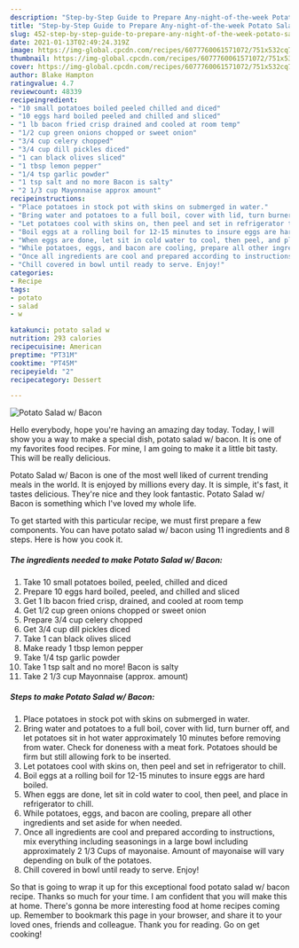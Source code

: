 ```yaml
---
description: "Step-by-Step Guide to Prepare Any-night-of-the-week Potato Salad w/ Bacon"
title: "Step-by-Step Guide to Prepare Any-night-of-the-week Potato Salad w/ Bacon"
slug: 452-step-by-step-guide-to-prepare-any-night-of-the-week-potato-salad-w-bacon
date: 2021-01-13T02:49:24.319Z
image: https://img-global.cpcdn.com/recipes/6077760061571072/751x532cq70/potato-salad-w-bacon-recipe-main-photo.jpg
thumbnail: https://img-global.cpcdn.com/recipes/6077760061571072/751x532cq70/potato-salad-w-bacon-recipe-main-photo.jpg
cover: https://img-global.cpcdn.com/recipes/6077760061571072/751x532cq70/potato-salad-w-bacon-recipe-main-photo.jpg
author: Blake Hampton
ratingvalue: 4.7
reviewcount: 48339
recipeingredient:
- "10 small potatoes boiled peeled chilled and diced"
- "10 eggs hard boiled peeled and chilled and sliced"
- "1 lb bacon fried crisp drained and cooled at room temp"
- "1/2 cup green onions chopped or sweet onion"
- "3/4 cup celery chopped"
- "3/4 cup dill pickles diced"
- "1 can black olives sliced"
- "1 tbsp lemon pepper"
- "1/4 tsp garlic powder"
- "1 tsp salt and no more Bacon is salty"
- "2 1/3 cup Mayonnaise approx amount"
recipeinstructions:
- "Place potatoes in stock pot with skins on submerged in water."
- "Bring water and potatoes to a full boil, cover with lid, turn burner off, and let potatoes sit in hot water approximately 10 minutes before removing from water. Check for doneness with a meat fork. Potatoes should be firm but still allowing fork to be inserted."
- "Let potatoes cool with skins on, then peel and set in refrigerator to chill."
- "Boil eggs at a rolling boil for 12-15 minutes to insure eggs are hard boiled."
- "When eggs are done, let sit in cold water to cool, then peel, and place in refrigerator to chill."
- "While potatoes, eggs, and bacon are cooling, prepare all other ingredients and set aside for when needed."
- "Once all ingredients are cool and prepared according to instructions, mix everything including seasonings in a large bowl including approximately 2 1/3 Cups of mayonaise. Amount of mayonaise will vary depending on bulk of the potatoes."
- "Chill covered in bowl until ready to serve. Enjoy!"
categories:
- Recipe
tags:
- potato
- salad
- w

katakunci: potato salad w 
nutrition: 293 calories
recipecuisine: American
preptime: "PT31M"
cooktime: "PT45M"
recipeyield: "2"
recipecategory: Dessert

---
```



![Potato Salad w/ Bacon](https://img-global.cpcdn.com/recipes/6077760061571072/751x532cq70/potato-salad-w-bacon-recipe-main-photo.jpg)

Hello everybody, hope you're having an amazing day today. Today, I will show you a way to make a special dish, potato salad w/ bacon. It is one of my favorites food recipes. For mine, I am going to make it a little bit tasty. This will be really delicious.



Potato Salad w/ Bacon is one of the most well liked of current trending meals in the world. It is enjoyed by millions every day. It is simple, it's fast, it tastes delicious. They're nice and they look fantastic. Potato Salad w/ Bacon is something which I've loved my whole life.


To get started with this particular recipe, we must first prepare a few components. You can have potato salad w/ bacon using 11 ingredients and 8 steps. Here is how you cook it.

<!--inarticleads1-->

##### The ingredients needed to make Potato Salad w/ Bacon:

1. Take 10 small potatoes boiled, peeled, chilled and diced
1. Prepare 10 eggs hard boiled, peeled, and chilled and sliced
1. Get 1 lb bacon fried crisp, drained, and cooled at room temp
1. Get 1/2 cup green onions chopped or sweet onion
1. Prepare 3/4 cup celery chopped
1. Get 3/4 cup dill pickles diced
1. Take 1 can black olives sliced
1. Make ready 1 tbsp lemon pepper
1. Take 1/4 tsp garlic powder
1. Take 1 tsp salt and no more! Bacon is salty
1. Take 2 1/3 cup Mayonnaise (approx. amount)




<!--inarticleads2-->

##### Steps to make Potato Salad w/ Bacon:

1. Place potatoes in stock pot with skins on submerged in water.
1. Bring water and potatoes to a full boil, cover with lid, turn burner off, and let potatoes sit in hot water approximately 10 minutes before removing from water. Check for doneness with a meat fork. Potatoes should be firm but still allowing fork to be inserted.
1. Let potatoes cool with skins on, then peel and set in refrigerator to chill.
1. Boil eggs at a rolling boil for 12-15 minutes to insure eggs are hard boiled.
1. When eggs are done, let sit in cold water to cool, then peel, and place in refrigerator to chill.
1. While potatoes, eggs, and bacon are cooling, prepare all other ingredients and set aside for when needed.
1. Once all ingredients are cool and prepared according to instructions, mix everything including seasonings in a large bowl including approximately 2 1/3 Cups of mayonaise. Amount of mayonaise will vary depending on bulk of the potatoes.
1. Chill covered in bowl until ready to serve. Enjoy!




So that is going to wrap it up for this exceptional food potato salad w/ bacon recipe. Thanks so much for your time. I am confident that you will make this at home. There's gonna be more interesting food at home recipes coming up. Remember to bookmark this page in your browser, and share it to your loved ones, friends and colleague. Thank you for reading. Go on get cooking!
